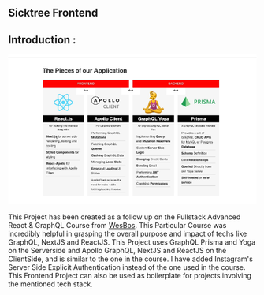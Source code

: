 ## Sicktree Frontend

Introduction :
--------------

![alt tech_stack](tech_stack.png)

This Project has been created as a follow up on the Fullstack Advanced React & GraphQL Course from [WesBos](https://wesbos.com/). This Particular Course was incredibly helpful in grasping the overall purpose and impact of techs like GraphQL, NextJS and ReactJS. This Project uses GraphQL Prisma and Yoga on the Serverside and Apollo GraphQL, NextJS and ReactJS on the ClientSide, and is similar to the one in the course. I have added Instagram's Server Side Explicit Authentication instead of the one used in the course. This Frontend Project can also be used as boilerplate for projects involving the mentioned tech stack.

